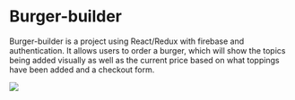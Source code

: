 # Burger-builder
Burger-builder is a project using React/Redux with firebase and authentication. It allows users to order a burger, which will show the topics being added visually as well as the current price based on what toppings have been added and a checkout form.

<img src="screenshots/main.jpg"/>
